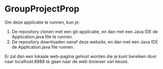 # GroupProjectProp

Om deze applicatie te runnen, kun je:

1. De repository clonen met een git-applicatie, en dan met een Java IDE de Application.java file te runnen.
2. De repository downloaden vanaf deze website, en dan met een Java IDE de Application.java file runnen.

Er zal dan een lokaale web-pagina gehost worden die je kunt bereiken door naar localhost:8888 te gaan naar de web-browser van keuze.
